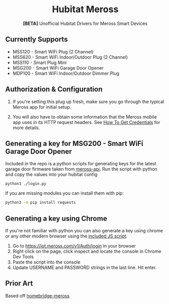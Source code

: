 <span align="center">

# Hubitat Meross

**[BETA]** Unofficial Hubitat Drivers for Meross Smart Devices

</span>

## Currently Supports

* MSS120 - Smart WiFi Plug (2 Channel)
* MSS620 - Smart WiFi Indoor/Outdoor Plug (2 Channel)
* MSS110 - Smart Plug Mini
* MSG200 - Smart WiFi Garage Door Opener
* MDP100 - Smart WiFi Indoor/Outdoor Dimmer Plug

## Authorization & Configuration

1. If you're setting this plug up fresh, make sure you go through the
   typical Meross app for initial setup.

2. You will also have to obtain some information that the Meross mobile
   app uses in its HTTP request headers. See [How To Get Credentials](https://github.com/donavanbecker/homebridge-meross/wiki/Getting-Credentials) for more details.

## Generating a key for MSG200 - Smart WiFi Garage Door Opener

Included in the repo is a python scripts for generating keys for the latest garage door firmware taken from [meross-api](https://github.com/bapirex/meross-api/blob/master/login.py). Run the script with python and copy the values into your hubitat config

```
python3 ./login.py
```

If you are missing modules you can install them with pip:

```sh
python3 -m pip install requests
```

## Generating a key using Chrome

If you're not familiar with python you can also generate a key using chrome or any other modern browser using the [included JS script](./login.js).

1. Go to https://iot.meross.com/v1/Auth/login in your browser
1. Right click on the page, click inspect and locate the console in Chrome Dev Tools
1. Paste the script into the console
1. Update USERNAME and PASSWORD strings in the last line. Hit enter.

## Prior Art

Based off [homebridge-meross](https://github.com/donavanbecker/homebridge-meross)

